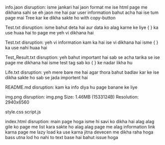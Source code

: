info.jaon
disruption: isme jankari hai jaon format me ise html page me dikhana sahi se eh jaon me hai par user information bahut acha hai ise tum page mai Tree kar ke dikha sakte ho with copy-button


Test.txt
disruption: isme bahut deta hai aur data ko alag karne ke liye { } ka use huaa hai to page me yeh vi dikhana hai 


Test.txt 
disruption: yeh vi information kam ka hai ise vi dikhana hai isme { } ka use nahi huaa hai


Test_Result.txt
disruption: yeh bahut important hai sab se acha tarika se ise page me dikhana hai isme test tag sab ko { } ke nadar likha hu

Life.txt 
disruption: yeh mere bare me hai agar thora bahut badlav kar ke ise dikha sakte ho sab se jada importent hai


README.md
disruption: kam ka info diya hu page banane ke liye


img.png
disruption: img.png
Size: 1.46MB (1533124B)
Resolution: 2940x6560


style.css
script.js

index.html
disruption: main page hoga isme hi savi ko dikha hai alag alag gile ko page me list kara sakte ho alag alag page me alag information link karna page me lazy load ka use karna jitna devecen me dikha raha hoga bass utna lod ho nahi to text base hai bahut issue hoga


